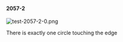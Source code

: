 #### 2057-2
![test-2057-2-0.png](https://github.com/lil-lab/nlvr/raw/master/nlvr/test/images/3/test-2057-2-0.png "test-2057-2-0.png")

There is exactly one circle touching the edge
